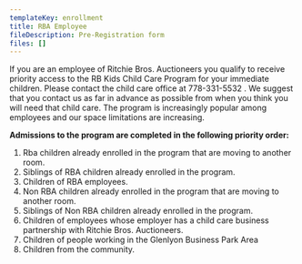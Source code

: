 ```yaml
---
templateKey: enrollment
title: RBA Employee
fileDescription: Pre-Registration form
files: []
---
```

If you are an employee of Ritchie Bros. Auctioneers you qualify to receive priority access to the RB Kids Child Care Program for your immediate children. Please contact the child care office at 778-331-5532  . We suggest that you contact us as far in advance as possible from when you think you will need that child care. The program is increasingly popular among employees and our space limitations are increasing.

**Admissions to the program are completed in the following priority order:**

1. Rba children already enrolled in the program that are moving to another room.
2. Siblings of RBA children already enrolled in the program.
3. Children of RBA employees.
4. Non RBA children already enrolled in the program that are moving to another room.
5. Siblings of Non RBA children already enrolled in the program.
6. Children of employees whose employer has a child care business partnership with Ritchie Bros. Auctioneers.
7. Children of people working in the Glenlyon Business Park Area
8. Children from the community.

